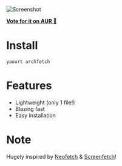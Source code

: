 ![Screenshot](https://i.imgur.com/8OVH2P3.png)

[**Vote for it on AUR :rocket:**](https://aur.archlinux.org/packages/archfetch/)

# Install

`yaourt archfetch`

# Features

- Lightweight (only 1 file!)
- Blazing fast
- Easy installation

# Note

Hugely inspired by [Neofetch](https://github.com/dylanaraps/neofetch) & [Screenfetch](https://github.com/KittyKatt/screenFetch)!
